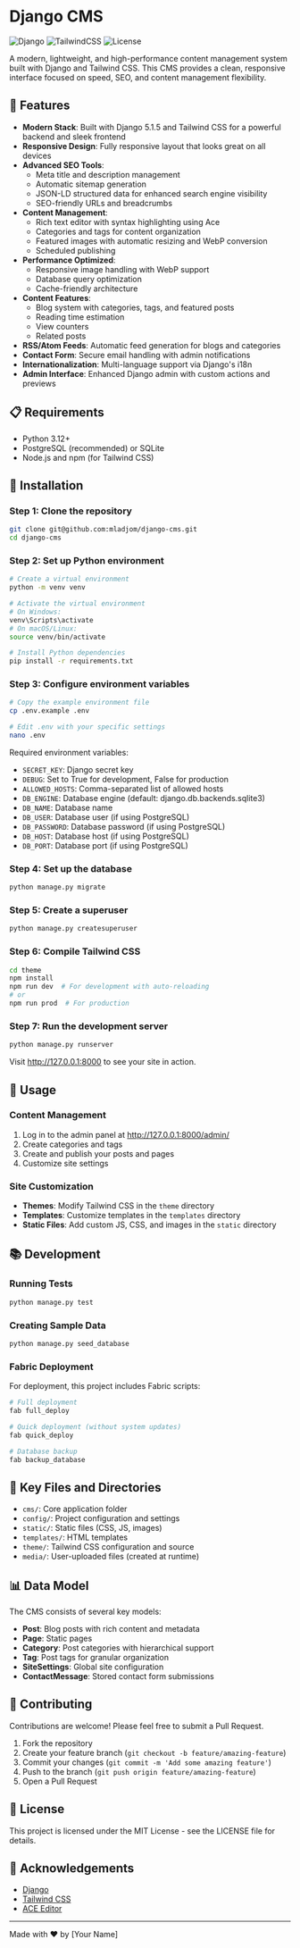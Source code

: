 # Django CMS

![Django](https://img.shields.io/badge/Django-5.1.5-green.svg)
![TailwindCSS](https://img.shields.io/badge/TailwindCSS-3.x-blue.svg)
![License](https://img.shields.io/badge/License-MIT-yellow.svg)

A modern, lightweight, and high-performance content management system built with Django and Tailwind CSS. This CMS provides a clean, responsive interface focused on speed, SEO, and content management flexibility.

## 🌟 Features

- **Modern Stack**: Built with Django 5.1.5 and Tailwind CSS for a powerful backend and sleek frontend
- **Responsive Design**: Fully responsive layout that looks great on all devices
- **Advanced SEO Tools**:
  - Meta title and description management
  - Automatic sitemap generation
  - JSON-LD structured data for enhanced search engine visibility
  - SEO-friendly URLs and breadcrumbs
- **Content Management**:
  - Rich text editor with syntax highlighting using Ace
  - Categories and tags for content organization
  - Featured images with automatic resizing and WebP conversion
  - Scheduled publishing
- **Performance Optimized**:
  - Responsive image handling with WebP support
  - Database query optimization
  - Cache-friendly architecture
- **Content Features**:
  - Blog system with categories, tags, and featured posts
  - Reading time estimation
  - View counters
  - Related posts
- **RSS/Atom Feeds**: Automatic feed generation for blogs and categories
- **Contact Form**: Secure email handling with admin notifications
- **Internationalization**: Multi-language support via Django's i18n
- **Admin Interface**: Enhanced Django admin with custom actions and previews

## 📋 Requirements

- Python 3.12+
- PostgreSQL (recommended) or SQLite
- Node.js and npm (for Tailwind CSS)

## 🚀 Installation

### Step 1: Clone the repository

```bash
git clone git@github.com:mladjom/django-cms.git
cd django-cms
```

### Step 2: Set up Python environment

```bash
# Create a virtual environment
python -m venv venv

# Activate the virtual environment
# On Windows:
venv\Scripts\activate
# On macOS/Linux:
source venv/bin/activate

# Install Python dependencies
pip install -r requirements.txt
```

### Step 3: Configure environment variables

```bash
# Copy the example environment file
cp .env.example .env

# Edit .env with your specific settings
nano .env
```

Required environment variables:
- `SECRET_KEY`: Django secret key
- `DEBUG`: Set to True for development, False for production
- `ALLOWED_HOSTS`: Comma-separated list of allowed hosts
- `DB_ENGINE`: Database engine (default: django.db.backends.sqlite3)
- `DB_NAME`: Database name
- `DB_USER`: Database user (if using PostgreSQL)
- `DB_PASSWORD`: Database password (if using PostgreSQL)
- `DB_HOST`: Database host (if using PostgreSQL)
- `DB_PORT`: Database port (if using PostgreSQL)

### Step 4: Set up the database

```bash
python manage.py migrate
```

### Step 5: Create a superuser

```bash
python manage.py createsuperuser
```

### Step 6: Compile Tailwind CSS

```bash
cd theme
npm install
npm run dev  # For development with auto-reloading
# or
npm run prod  # For production
```

### Step 7: Run the development server

```bash
python manage.py runserver
```

Visit http://127.0.0.1:8000 to see your site in action.

## 📝 Usage

### Content Management

1. Log in to the admin panel at http://127.0.0.1:8000/admin/
2. Create categories and tags
3. Create and publish your posts and pages
4. Customize site settings

### Site Customization

- **Themes**: Modify Tailwind CSS in the `theme` directory
- **Templates**: Customize templates in the `templates` directory
- **Static Files**: Add custom JS, CSS, and images in the `static` directory

## 📚 Development

### Running Tests

```bash
python manage.py test
```

### Creating Sample Data

```bash
python manage.py seed_database
```

### Fabric Deployment

For deployment, this project includes Fabric scripts:

```bash
# Full deployment
fab full_deploy

# Quick deployment (without system updates)
fab quick_deploy

# Database backup
fab backup_database
```

## 🔧 Key Files and Directories

- `cms/`: Core application folder
- `config/`: Project configuration and settings
- `static/`: Static files (CSS, JS, images)
- `templates/`: HTML templates
- `theme/`: Tailwind CSS configuration and source
- `media/`: User-uploaded files (created at runtime)

## 📊 Data Model

The CMS consists of several key models:

- **Post**: Blog posts with rich content and metadata
- **Page**: Static pages
- **Category**: Post categories with hierarchical support
- **Tag**: Post tags for granular organization
- **SiteSettings**: Global site configuration
- **ContactMessage**: Stored contact form submissions

## 🤝 Contributing

Contributions are welcome! Please feel free to submit a Pull Request.

1. Fork the repository
2. Create your feature branch (`git checkout -b feature/amazing-feature`)
3. Commit your changes (`git commit -m 'Add some amazing feature'`)
4. Push to the branch (`git push origin feature/amazing-feature`)
5. Open a Pull Request

## 📄 License

This project is licensed under the MIT License - see the LICENSE file for details.

## 👏 Acknowledgements

- [Django](https://www.djangoproject.com/)
- [Tailwind CSS](https://tailwindcss.com/)
- [ACE Editor](https://ace.c9.io/)

---

Made with ❤️ by [Your Name]